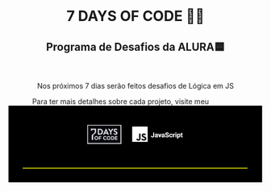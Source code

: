<div style="text-align: center">
<br>
<h1>7 DAYS OF CODE 🐱‍👤</h1>
<h2>Programa de Desafios da ALURA🟦</h2>
<br>
<p>Nos próximos 7 dias serão feitos desafios de Lógica em JS</p>
<p>Para ter mais detalhes sobre cada projeto, visite meu <a style="color: white" href="https://linkedin.com/in/heymatxeus">Linkedin</a🚀 </p>

<img src="7days-code.png" alt="Logo do 7days code">
</div>